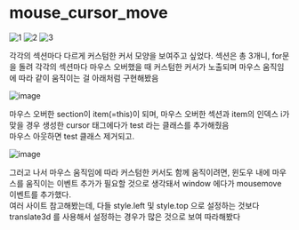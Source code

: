 # mouse_cursor_move

![1](https://user-images.githubusercontent.com/130326962/234475119-8e383556-08c3-4df9-918e-9f7c28ab3cf6.png)
![2](https://user-images.githubusercontent.com/130326962/234475125-4ee786b2-5d90-413e-81a7-fed7f38fc766.png)
![3](https://user-images.githubusercontent.com/130326962/234475128-b682354e-19cc-4fbb-a655-3c7b2ff42c1f.png)

각각의 섹션마다 다르게 커스텀한 커서 모양을 보여주고 싶었다.
섹션은 총 3개니, for문을 돌려 각각의 섹션마다 마우스 오버했을 때 커스텀한 커서가 노출되며 마우스 움직임에 따라 같이 움직이는 걸 아래처럼 구현해봤음

![image](https://user-images.githubusercontent.com/130326962/234475479-7dd1537d-f5f2-4d9b-b355-8ff831afc863.png)

마우스 오버한 section이  item(=this)이 되며, 마우스 오버한 섹션과 item의 인덱스 i가 맞을 경우 생성한 cursor 태그에다가 test 라는 클래스를 추가해줬음<br>
마우스 아웃하면 test 클래스 제거되고.

![image](https://user-images.githubusercontent.com/130326962/234475834-01d10866-edce-4524-8cf6-4775d3eefbbc.png)

그러고 나서 마우스 움직임에 따라 커스텀한 커서도 함께 움직이려면, 윈도우 내에 마우스를 움직이는 이벤트 추가가 필요할 것으로 생각돼서 window 에다가 mousemove 이벤트를 추가했다.<br>
여러 사이트 참고해봤는데, 다들 style.left 및 style.top 으로 설정하는 것보다 translate3d 를 사용해서 설정하는 경우가 많은 것으로 보여 따라해봤다
